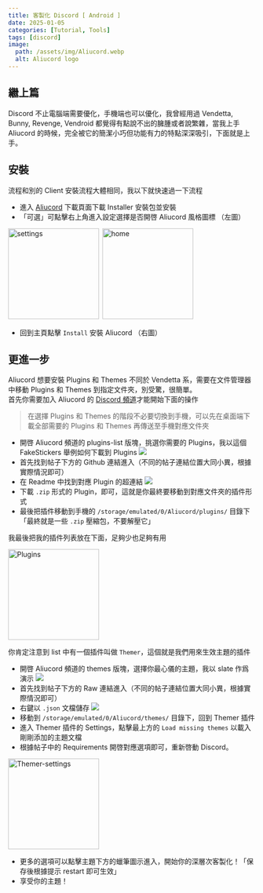 ```yaml
---
title: 客製化 Discord [ Android ]
date: 2025-01-05
categories: [Tutorial, Tools]
tags: [discord]
image:
  path: /assets/img/Aliucord.webp
  alt: Aliucord logo
---
```


## 繼上篇

Discord 不止電腦端需要優化，手機端也可以優化，我曾經用過 Vendetta, Bunny, Revenge, Vendroid 都覺得有點說不出的臃腫或者說繁雜，當我上手 Aliucord 的時候，完全被它的簡潔小巧但功能有力的特點深深吸引，下面就是上手。

## 安裝

流程和別的 Client 安裝流程大體相同，我以下就快速過一下流程

  - 進入 [Aliucord](https://github.com/Aliucord/Aliucord/releases/latest) 下載頁面下載 Installer 安裝包並安裝
  - 「可選」可點擊右上角進入設定選擇是否開啓 Aliucord 風格圖標 （左圖）

<img src="https://image.gholts.top/Aliucord-home.png" alt="settings" width="185px" align="left">&nbsp;<img src="https://image.gholts.top/Aliucord-settings.png" alt="home" width="185px">

  - 回到主頁點擊 `Install` 安裝 Aliucord （右圖）

## 更進一步

Aliucord 想要安裝 Plugins 和 Themes 不同於 Vendetta 系，需要在文件管理器中移動 Plugins 和 Themes 到指定文件夾，別受驚，很簡單。  
首先你需要加入 Aliucord 的 [Discord 頻道](https://discord.com/invite/EsNDvBaHVU)才能開始下面的操作

>在選擇 Plugins 和 Themes 的階段不必要切換到手機，可以先在桌面端下載全部需要的 Plugins 和 Themes 再傳送至手機對應文件夾

  - 開啓 Aliucord 頻道的 plugins-list 版塊，挑選你需要的 Plugins，我以這個 FakeStickers 舉例如何下載到 Plugins ![](https://image.gholts.top/20250104175309037.png)
  - 首先找到帖子下方的 Github 連結進入（不同的帖子連結位置大同小異，根據實際情況即可）
  - 在 Readme 中找到對應 Plugin 的超連結 ![](https://image.gholts.top/20250104175524477.png)
  - 下載 `.zip` 形式的 Plugin，即可，這就是你最終要移動到對應文件夾的插件形式
  - 最後把插件移動到手機的 `/storage/emulated/0/Aliucord/plugins/` 目錄下「最終就是一些 `.zip` 壓縮包，不要解壓它」

我最後把我的插件列表放在下面，足夠少也足夠有用

<img src="https://image.gholts.top/Plugins.png" alt="Plugins" width="185px" align="center">

你肯定注意到 list 中有一個插件叫做 `Themer`，這個就是我們用來生效主題的插件

  - 開啓 Aliucord 頻道的 themes 版塊，選擇你最心儀的主題，我以 slate 作爲演示 ![](https://image.gholts.top/20250104180641109.png)
  - 首先找到帖子下方的 Raw 連結進入（不同的帖子連結位置大同小異，根據實際情況即可）
  - 右鍵以 `.json` 文檔儲存 ![](https://image.gholts.top/20250104180858432.png)
  - 移動到 `/storage/emulated/0/Aliucord/themes/` 目錄下，回到 Themer 插件
  - 進入 Themer 插件的 Settings，點擊最上方的 `Load missing themes` 以載入剛剛添加的主題文檔
  - 根據帖子中的 Requirements 開啓對應選項即可，重新啓動 Discord。 

<img src="https://image.gholts.top/Themer-settings.png" alt="Themer-settings" width="185px" align="center">

  - 更多的選項可以點擊主題下方的蠟筆圖示進入，開始你的深層次客製化！「保存後根據提示 restart 即可生效」
  - 享受你的主題！